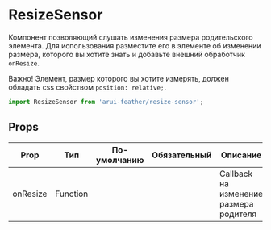 # ResizeSensor

Компонент позволяющий слушать изменения размера родительского элемента.
Для использования разместите его в элементе об изменении размера, которого
вы хотите знать и добавьте внешний обработчик `onResize`.

Важно! Элемент, размер которого вы хотите измерять, должен обладать
css свойством `position: relative;`.

```javascript
import ResizeSensor from 'arui-feather/resize-sensor';
```




## Props


| Prop  | Тип  | По-умолчанию | Обязательный | Описание |
| ----- | ---- | ------------ | ------------ |----------|
| onResize | Function |  |  | Callback на изменение размера родителя |











